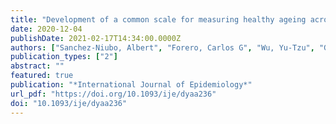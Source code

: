 ```yaml
---
title: "Development of a common scale for measuring healthy ageing across the world: results from the ATHLOS consortium"
date: 2020-12-04
publishDate: 2021-02-17T14:34:00.0000Z
authors: ["Sanchez-Niubo, Albert", "Forero, Carlos G", "Wu, Yu-Tzu", "Giné-Vázquez, Iago", "Prina, Matthew", "De La Fuente, Javier", "et al."]
publication_types: ["2"]
abstract: ""
featured: true
publication: "*International Journal of Epidemiology*"
url_pdf: "https://doi.org/10.1093/ije/dyaa236"
doi: "10.1093/ije/dyaa236"
---
```


